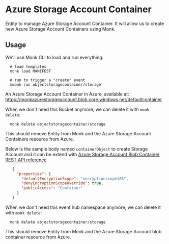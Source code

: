 # Azure Storage Account Container

Entity to manage Azure Storage Account Container.
It will allow us to create new Azure Storage Account Containers using Monk.

## Usage

We'll use Monk CLI to load and run everything:

      # load templates
      monk load MANIFEST
      
      # run to trigger a "create" event
      mmonk run objectstoragecontainer/storage

An Azure Storage Account Container in Azure,
available at:  
https://monkazurestorageaccount.blob.core.windows.net/defautlcontainer

When we don't need this Bucket anymore,
we can delete it with `monk delete`:

      monk delete objectstoragecontainer/storage

This should remove Entity from Monk and the Azure Storage Account Containers resource from Azure.


Below is the sample body named `containerObject` to create Storage Account and it can be extend with [Azure Storage Account Blob Container REST API reference](https://learn.microsoft.com/en-us/rest/api/storagerp/blob-containers/create?tabs=HTTP)

```json
   {
     "properties": {
       "defaultEncryptionScope": "encryptionscope185",
       "denyEncryptionScopeOverride": true,
       "publicAccess": "Container"
     }
   }
```

When we don't need this event hub namespace anymore,
we can delete it with `monk delete`:

      monk delete objectstoragecontainer/storage

This should remove Entity from Monk and the Azure Storage Account blob container resource from Azure.

